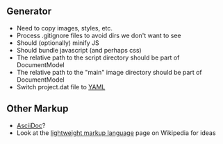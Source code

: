 
## Generator ##

- Need to copy images, styles, etc.
- Process .gitignore files to avoid dirs we don't want to see
- Should (optionally) minify JS
- Should bundle javascript (and perhaps css)
- The relative path to the script directory should be part of DocumentModel
- The relative path to the "main" image directory should be part of DocumentModel
- Switch project.dat file to [YAML](http://yaml.org/)


## Other Markup ##

- [AsciiDoc](http://www.methods.co.nz/asciidoc/)?
- Look at the [lightweight markup language](https://en.wikipedia.org/wiki/Lightweight_markup_language) page on Wikipedia for ideas
